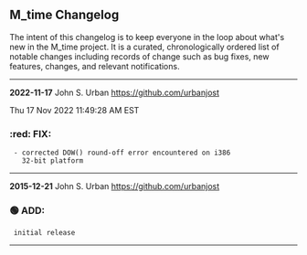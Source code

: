 ## M_time Changelog

The intent of this changelog is to keep everyone in the loop about what's
new in the M_time project. It is a curated, chronologically ordered
list of notable changes including records of change such as bug fixes,
new features, changes, and relevant notifications.

---
**2022-11-17**  John S. Urban  <https://github.com/urbanjost>

Thu 17 Nov 2022 11:49:28 AM EST
### :red: FIX:
     - corrected DOW() round-off error encountered on i386
       32-bit platform
---
**2015-12-21**  John S. Urban  <https://github.com/urbanjost>

### :green_circle: ADD:
     initial release
---

<!--
   - [x] manpage
   - [x] demo program
   - [ ] unit test
### :orange_circle: DIFF:
       + renamed ADVICE(3f) to ALERT(3f)
### :green_circle: ADD:
       + advice(3f) was added to provide a standardized message format simply.
### :red_circle: FIX:
       + </bo> did not work on several terminal types, changed it to a more
         universally accepted value.
-->

